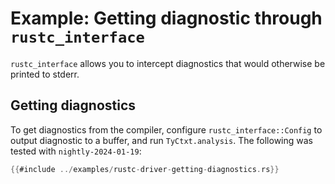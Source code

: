 # Example: Getting diagnostic through `rustc_interface`

`rustc_interface` allows you to intercept diagnostics that would otherwise be printed to stderr.

## Getting diagnostics

To get diagnostics from the compiler,
configure `rustc_interface::Config` to output diagnostic to a buffer,
and run `TyCtxt.analysis`. The following was tested
with <!-- date-check: jan 2024 --> `nightly-2024-01-19`:

```rust
{{#include ../examples/rustc-driver-getting-diagnostics.rs}}
```
